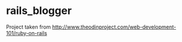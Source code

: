 # rails_blogger

Project taken from http://www.theodinproject.com/web-development-101/ruby-on-rails

